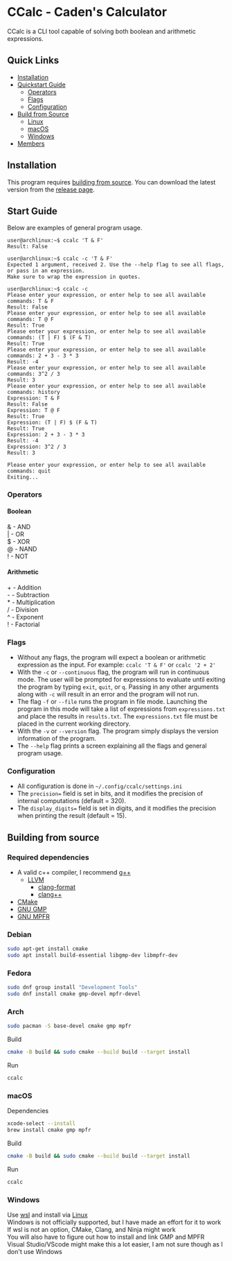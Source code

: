 # CCalc - Caden's Calculator

CCalc is a CLI tool capable of solving both boolean and arithmetic expressions.

## Quick Links   

- [Installation](#installation)
- [Quickstart Guide](#start-guide)
  * [Operators](#operators)
  * [Flags](#flags)
  * [Configuration](#configuration)
- [Build from Source](#building-from-source)
  * [Linux](#debian)
  * [macOS](#macos)
  * [Windows](#windows)
- [Members](#members)

## Installation   

This program requires [building from source](#building-from-source). You can download the latest version from the [release page](https://github.com/lecluyse2000/CCalc/releases).    

## Start Guide   

Below are examples of general program usage.

```console
user@archlinux:~$ ccalc 'T & F'
Result: False

user@archlinux:~$ ccalc -c 'T & F'
Expected 1 argument, received 2. Use the --help flag to see all flags, or pass in an expression.
Make sure to wrap the expression in quotes.

user@archlinux:~$ ccalc -c
Please enter your expression, or enter help to see all available commands: T & F
Result: False
Please enter your expression, or enter help to see all available commands: T @ F
Result: True
Please enter your expression, or enter help to see all available commands: (T | F) $ (F & T)
Result: True
Please enter your expression, or enter help to see all available commands: 2 + 3 - 3 * 3
Result: -4
Please enter your expression, or enter help to see all available commands: 3^2 / 3
Result: 3
Please enter your expression, or enter help to see all available commands: history
Expression: T & F
Result: False
Expression: T @ F
Result: True
Expression: (T | F) $ (F & T)
Result: True
Expression: 2 + 3 - 3 * 3
Result: -4
Expression: 3^2 / 3
Result: 3

Please enter your expression, or enter help to see all available commands: quit
Exiting...
```

### Operators

#### Boolean

& - AND   
| - OR   
$ - XOR   
@ - NAND   
! - NOT   

#### Arithmetic

\+ - Addition   
\- - Subtraction   
\* - Multiplication   
/ - Division   
^ - Exponent   
! - Factorial   

### Flags

- Without any flags, the program will expect a boolean or arithmetic expression as the input. For example: `ccalc 'T & F'` or `ccalc '2 + 2'`
- With the `-c` or `--continuous` flag, the program will run in continuous mode. The user will be prompted for expressions to evaluate until exiting the program by typing `exit`, `quit`, or `q`. Passing in any other arguments along with `-c` will result in an error and the program will not run.
- The flag `-f` or `--file` runs the program in file mode. Launching the program in this mode will take a list of expressions from `expressions.txt` and place the results in `results.txt`. The `expressions.txt` file must be placed in the current working directory.
- With the `-v` or `--version` flag. The program simply displays the version information of the program.    
- The `--help` flag prints a screen explaining all the flags and general program usage.

### Configuration

- All configuration is done in `~/.config/ccalc/settings.ini`
- The `precision=` field is set in bits, and it modifies the precision of internal computations (default = 320).
- The `display_digits=` field is set in digits, and it modifies the precision when printing the result (default = 15).

## Building from source

### Required dependencies

- A valid c++ compiler, I recommend [g++](https://gcc.gnu.org/)   
  - [LLVM](https://www.llvm.org/)
    * [clang-format](https://clang.llvm.org/docs/ClangFormat.html)
    * [clang++](https://clang.llvm.org/)
- [CMake](https://cmake.org/)
- [GNU GMP](https://gmplib.org/)
- [GNU MPFR](https://www.mpfr.org/)

### Debian

```bash
sudo apt-get install cmake
sudo apt install build-essential libgmp-dev libmpfr-dev
```

### Fedora 

```bash
sudo dnf group install "Development Tools"
sudo dnf install cmake gmp-devel mpfr-devel 
```

### Arch

```bash
sudo pacman -S base-devel cmake gmp mpfr
```

Build    

```bash
cmake -B build && sudo cmake --build build --target install
```

Run    

```bash
ccalc
```

### macOS

Dependencies

```bash
xcode-select --install
brew install cmake gmp mpfr
```

Build

```bash
cmake -B build && sudo cmake --build build --target install
```

Run

```bash
ccalc
```

### Windows

Use [wsl](https://learn.microsoft.com/en-us/windows/wsl/install) and install via [Linux](#Debian)    
Windows is not officially supported, but I have made an effort for it to work     
If wsl is not an option, CMake, Clang, and Ninja might work    
You will also have to figure out how to install and link GMP and MPFR     
Visual Studio/VScode might make this a lot easier, I am not sure though as I don't use Windows
